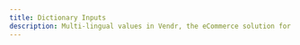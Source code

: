```yaml
---
title: Dictionary Inputs
description: Multi-lingual values in Vendr, the eCommerce solution for Umbraco v8+
---
```


<work-in-progress />